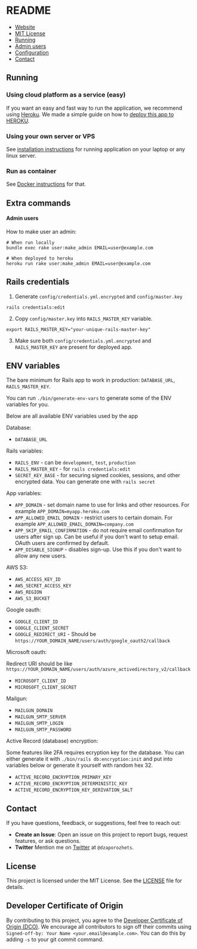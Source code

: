 # README

* [Website](https://about.microproject.app/)
* [MIT License](LICENSE)
* [Running](#running)
* [Admin users](#admin-users)
* [Configuration](#env-variables)
* [Contact](#contact)

## Running

### Using cloud platform as a service (easy)

If you want an easy and fast way to run the application, we recommend using [Heroku](https://www.heroku.com/).
We made a simple guide on how to [deploy this app to HEROKU](HEROKU.md).

### Using your own server or VPS

See [installation instructions](INSTALL.md) for running application on your laptop or any linux server.

### Run as container

See [Docker instructions](DOCKER.md) for that.

## Extra commands

#### Admin users

How to make user an admin:

```
# When run locally
bundle exec rake user:make_admin EMAIL=user@example.com

# When deployed to heroku
heroku run rake user:make_admin EMAIL=user@example.com
```

## Rails credentials

1. Generate `config/credentials.yml.encrypted` and `config/master.key`

```
rails credentials:edit
```

2. Copy `config/master.key` into `RAILS_MASTER_KEY` variable.

```
export RAILS_MASTER_KEY="your-unique-rails-master-key"
```

3. Make sure both `config/credentials.yml.encrypted` and `RAILS_MASTER_KEY` are present for deployed app.


## ENV variables

The bare minimum for Rails app to work in production: `DATABASE_URL`, `RAILS_MASTER_KEY`.

You can run `./bin/generate-env-vars` to generate some of the ENV variables for you.

Below are all available ENV variables used by the app

Database:

* `DATABASE_URL`

Rails variables:

* `RAILS_ENV` - can be `development`, `test`, `production`
* `RAILS_MASTER_KEY` - for `rails credentials:edit`
* `SECRET_KEY_BASE` - for securing signed cookies, sessions, and other encrypted data. You can generate one with `rails secret`

App variables:

* `APP_DOMAIN` - set domain name to use for links and other resources. For example `APP_DOMAIN=myapp.heroku.com`
* `APP_ALLOWED_EMAIL_DOMAIN` - restrict users to certain domain. For example `APP_ALLOWED_EMAIL_DOMAIN=company.com`
* `APP_SKIP_EMAIL_CONFIRMATION` - do not require email confirmation for users after sign up. Can be useful if you don't want to setup email. OAuth users are confirmed by default.
* `APP_DISABLE_SIGNUP` - disables sign-up. Use this if you don't want to allow any new users.

AWS S3:

* `AWS_ACCESS_KEY_ID`
* `AWS_SECRET_ACCESS_KEY`
* `AWS_REGION`
* `AWS_S3_BUCKET`

Google oauth:

* `GOOGLE_CLIENT_ID`
* `GOOGLE_CLIENT_SECRET`
* `GOOGLE_REDIRECT_URI` - Should be `https://YOUR_DOMAIN_NAME/users/auth/google_oauth2/callback`

Microsoft oauth:

Redirect URI should be like `https://YOUR_DOMAIN_NAME/users/auth/azure_activedirectory_v2/callback`

* `MICROSOFT_CLIENT_ID`
* `MICROSOFT_CLIENT_SECRET`

Mailgun:

* `MAILGUN_DOMAIN`
* `MAILGUN_SMTP_SERVER`
* `MAILGUN_SMTP_LOGIN`
* `MAILGUN_SMTP_PASSWORD`

Active Record (database) encryption:

Some features like 2FA requires ecryption key for the database. You can either generate it with `./bin/rails db:encryption:init` and put into variables below or generate it yourself with random hex 32.

* `ACTIVE_RECORD_ENCRYPTION_PRIMARY_KEY`
* `ACTIVE_RECORD_ENCRYPTION_DETERMINISTIC_KEY`
* `ACTIVE_RECORD_ENCRYPTION_KEY_DERIVATION_SALT`


## Contact

If you have questions, feedback, or suggestions, feel free to reach out:
* **Create an Issue**: Open an issue on this project to report bugs, request features, or ask questions.
* **Twitter** Mention me on [Twitter](https://x.com/dzaporozhets) at `@dzaporozhets`.

## License

This project is licensed under the MIT License. See the [LICENSE](LICENSE) file for details.

## Developer Certificate of Origin

By contributing to this project, you agree to the [Developer Certificate of Origin (DCO)](DCO). We encourage all contributors to sign off their commits using `Signed-off-by: Your Name <your.email@example.com>`. You can do this by adding `-s` to your git commit command.
